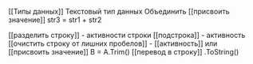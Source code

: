 [[Типы данных]]
Текстовый тип данных
Объединить [[присвоить значение]] str3 = str1 + str2

[[разделить строку]] - активности строки
[[подстрока]] - активность
[[очистить строку от лишних пробелов]] - [[активность]] или [[присвоить значение]] B = A.Trim()
[[перевод в строку]] .ToString() 